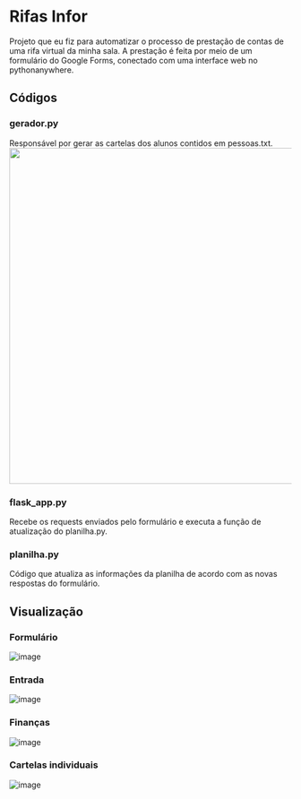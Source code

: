 # Rifas Infor
Projeto que eu fiz para automatizar o processo de prestação de contas de uma rifa virtual da minha sala.
A prestação é feita por meio de um formulário do Google Forms, conectado com uma interface web no pythonanywhere.

## Códigos
### gerador.py
Responsável por gerar as cartelas dos alunos contidos em pessoas.txt.
<img src="https://github.com/Maruquitus/RifasInfor/assets/58173530/8d4ed756-b822-428c-9e18-17bf744e05ae" width=600>


### flask_app.py
Recebe os requests enviados pelo formulário e executa a função de atualização do planilha.py.

### planilha.py
Código que atualiza as informações da planilha de acordo com as novas respostas do formulário.

## Visualização
### Formulário
![image](https://github.com/Maruquitus/RifasInfor/assets/58173530/e8fd2fdf-3896-4da1-a2e6-93fffb6131b8)

### Entrada
![image](https://github.com/Maruquitus/RifasInfor/assets/58173530/47fdb68c-a7a8-49d1-b3a4-28a3efe0291c)

### Finanças
![image](https://github.com/Maruquitus/RifasInfor/assets/58173530/4e54adc8-c144-4010-b463-b081e10fb2a4)

### Cartelas individuais
![image](https://github.com/Maruquitus/RifasInfor/assets/58173530/384a73f4-f7fd-434d-8852-8b2e7ce8f5ac)

